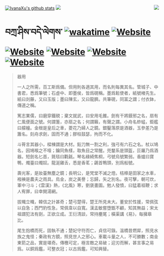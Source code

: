[![IvanaXu's github stats](https://github-readme-stats.vercel.app/api?username=IvanaXu&theme=codeSTACKr)](https://github.com/anuraghazra/github-readme-stats)
<img align="right" src="https://github-readme-stats.vercel.app/api/top-langs/?username=IvanaXu&langs_count=8&theme=codeSTACKr" />
<img src="https://github-readme-stats.vercel.app/api/wakatime?username=IvanaXu&layout=compact&langs_count=8&theme=codeSTACKr&custom_title=Programming&nbsp;Times&nbsp;(Since&nbsp;Jul.29.2021)&range=all_time" />
# བཀྲ་ཤིས་བདེ་ལེགས་	[![wakatime](https://wakatime.com/badge/user/5043ee4a-e361-4607-9d47-d557f2005d05.svg)](https://wakatime.com/@5043ee4a-e361-4607-9d47-d557f2005d05)	[![Website](https://img.shields.io/website?label=&up_color=orange&up_message=Tianchi&url=https%3A%2F%2Fshields.io)](https://tianchi.aliyun.com/home/science/scienceDetail?userId=1095279182618)	[![Website](https://img.shields.io/website?label=&up_color=green&up_message=Yuque&url=https%3A%2F%2Fshields.io)](https://www.yuque.com/ivanaxu)	[![Website](https://img.shields.io/website?label=&up_color=yellow&up_message=Leetcode&url=https%3A%2F%2Fshields.io)](https://leetcode.cn/u/ivanaxu)	[![Website](https://img.shields.io/website?label=&up_color=violet&up_message=AIstudio&url=https%3A%2F%2Fshields.io)](https://aistudio.baidu.com/aistudio/personalcenter/thirdview/979775)	[![Website](https://img.shields.io/website?label=&up_color=red&up_message=Gitee&url=https%3A%2F%2Fshields.io)](https://gitee.com/IvanaXu)
> 器用
> 
> 一人之所需，百工斯爲備。但用則各適其用，而名則每異其名。管城子、中書君，悉爲筆號；石虛中、即墨侯，皆爲硯稱。墨爲鬆使者，紙號楮先生。紙曰剡藤，又曰玉版；墨曰陳玄，又曰龍臍。共筆硯，同富之謂；付衣鉢，傳道之稱。
> 
> 篤志業儒，曰磨穿鐵硯；棄文就武，曰安用毛錐。劍有干將鏌邪之名，扇有仁風便面之號。何謂箑，亦扇之名；何謂籟，有聲之謂。小舟名蚱蜢，鉅艦曰艨艟。金根是皇后之車，菱花乃婦人之鏡。銀鑿落原是酒器，玉參差乃是簫名。刻舟求劍，固而不通；膠柱鼓瑟，拘而不化。
> 
> 斗筲言其器小，樑棟謂是大材。鉛刀無一割之利，強弓有六石之名。杖以鳩名，因鳩喉之不噎；鑰同魚樣，取魚目之常醒。兜鍪系是頭盔，叵羅乃爲酒器。短劍名匕首，氈毯曰氍毹。琴名綠綺焦桐，弓號烏號繁弱。香爐曰寶鴨，燭臺曰燭奴。龍涎雞舌，悉是香茗；鷁首鴨頭，別爲船號。
> 
> 壽光客，是妝臺無塵之鏡；長明公，是梵堂不滅之燈。桔槔是田家之水車，襏襫是農夫之雨具。烏金，炭之美譽；忘歸，矢之別名。夜可擊，朝可炊，軍中刁斗；《雲漢》熱，《北風》寒，劉褒畫圖。勉人發憤，曰猛着祖鞭；求人宥罪，曰幸開湯網。
> 
> 拔幟立幟，韓信之計甚奇；楚弓楚得，楚王所見未大。董安於性援，常佩弦以自急；西門豹性急，常佩韋以自寬。漢孟敏嘗墮甑不顧，知其無益；宋太祖謂犯法有劍，正欲立成。王衍清談，常持麈尾；橫渠講《易》，每擁皋比。
> 
> 尾生抱橋而死，固執不通；楚妃守符而亡，貞信可錄。溫橋昔燃犀，照見水族之鬼怪；秦政有方鏡，照見世人之邪心。車載斗量之人，不可勝數；南金東箭之品，實是堪奇。傳檄可定，極言敵之易破；迎刃而解，甚言事之易爲。以銅爲鑑，可整衣冠；以古爲鑑，可知興替。
>

